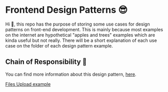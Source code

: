 # Frontend Design Patterns 😎

Hi 👋, this repo has the purpose of storing some use cases for design patterns on front-end development.
This is mainly because most examples on the internet are hypothetical "apples and trees" examples which
are kinda useful but not really. There will be a short explanation of each use case on the folder of each
design pattern example.

## Chain of Responsibility 🔗

You can find more information about this design
pattern, [here](https://refactoring.guru/design-patterns/chain-of-responsibility).

[Files Upload example](./chain-of-responsibility/README.md)

